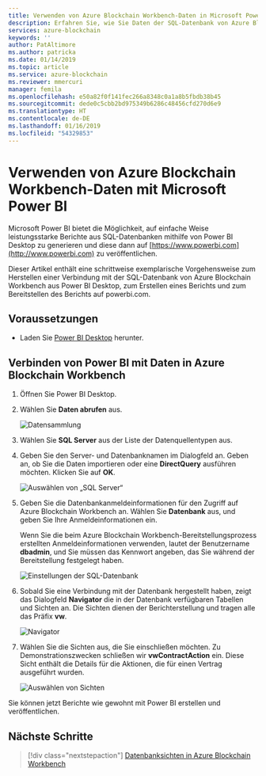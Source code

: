 ```yaml
---
title: Verwenden von Azure Blockchain Workbench-Daten in Microsoft Power BI
description: Erfahren Sie, wie Sie Daten der SQL-Datenbank von Azure Blockchain Workbench in Microsoft Power BI laden und anzeigen.
services: azure-blockchain
keywords: ''
author: PatAltimore
ms.author: patricka
ms.date: 01/14/2019
ms.topic: article
ms.service: azure-blockchain
ms.reviewer: mmercuri
manager: femila
ms.openlocfilehash: e50a82f0f141fec266a8348c0a1a8b5fbdb38b45
ms.sourcegitcommit: dede0c5cbb2bd975349b6286c48456cfd270d6e9
ms.translationtype: HT
ms.contentlocale: de-DE
ms.lasthandoff: 01/16/2019
ms.locfileid: "54329853"
---
```

# <a name="using-azure-blockchain-workbench-data-with-microsoft-power-bi"></a>Verwenden von Azure Blockchain Workbench-Daten mit Microsoft Power BI

Microsoft Power BI bietet die Möglichkeit, auf einfache Weise leistungsstarke Berichte aus SQL-Datenbanken mithilfe von Power BI Desktop zu generieren und diese dann auf [https://www.powerbi.com](http://www.powerbi.com) zu veröffentlichen.

Dieser Artikel enthält eine schrittweise exemplarische Vorgehensweise zum Herstellen einer Verbindung mit der SQL-Datenbank von Azure Blockchain Workbench aus Power BI Desktop, zum Erstellen eines Berichts und zum Bereitstellen des Berichts auf powerbi.com.

## <a name="prerequisites"></a>Voraussetzungen

* Laden Sie [Power BI Desktop](https://aka.ms/pbidesktopstore) herunter.

## <a name="connecting-power-bi-to-data-in-azure-blockchain-workbench"></a>Verbinden von Power BI mit Daten in Azure Blockchain Workbench

1.  Öffnen Sie Power BI Desktop.
2.  Wählen Sie **Daten abrufen** aus.

    ![Datensammlung](./media/data-powerbi/get-data.png)
3.  Wählen Sie **SQL Server** aus der Liste der Datenquellentypen aus.

4.  Geben Sie den Server- und Datenbanknamen im Dialogfeld an. Geben an, ob Sie die Daten importieren oder eine **DirectQuery** ausführen möchten. Klicken Sie auf **OK**.

    ![Auswählen von „SQL Server“](./media/data-powerbi/select-sql.png)

5.  Geben Sie die Datenbankanmeldeinformationen für den Zugriff auf Azure Blockchain Workbench an. Wählen Sie **Datenbank** aus, und geben Sie Ihre Anmeldeinformationen ein.

    Wenn Sie die beim Azure Blockchain Workbench-Bereitstellungsprozess erstellten Anmeldeinformationen verwenden, lautet der Benutzername **dbadmin**, und Sie müssen das Kennwort angeben, das Sie während der Bereitstellung festgelegt haben.

    ![Einstellungen der SQL-Datenbank](./media/data-powerbi/db-settings.png)

6.  Sobald Sie eine Verbindung mit der Datenbank hergestellt haben, zeigt das Dialogfeld **Navigator** die in der Datenbank verfügbaren Tabellen und Sichten an. Die Sichten dienen der Berichterstellung und tragen alle das Präfix **vw**.

    ![Navigator](./media/data-powerbi/navigator.png)

7.  Wählen Sie die Sichten aus, die Sie einschließen möchten. Zu Demonstrationszwecken schließen wir **vwContractAction** ein. Diese Sicht enthält die Details für die Aktionen, die für einen Vertrag ausgeführt wurden.

    ![Auswählen von Sichten](./media/data-powerbi/select-views.png)

Sie können jetzt Berichte wie gewohnt mit Power BI erstellen und veröffentlichen.

## <a name="next-steps"></a>Nächste Schritte

> [!div class="nextstepaction"]
> [Datenbanksichten in Azure Blockchain Workbench](database-views.md)